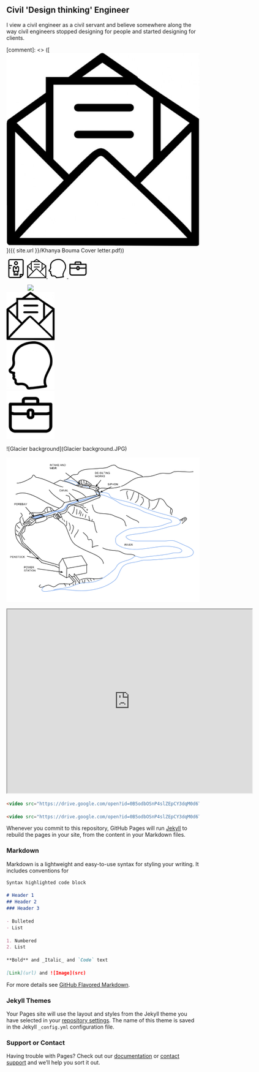 ## Civil 'Design thinking' Engineer

I view a civil engineer as a civil servant and believe somewhere along the way civil engineers stopped designing for people and started designing for clients.

[comment]: <> ([![Letter icon](Letter.jpg)]({{ site.url }}/Khanya Bouma Cover letter.pdf))

<a href="{{ site.url }}/Khanya Bouma CV.pdf"> <img src="CV.png" alt="CV" style="width:50px;height:50px;" div style="width: 25%; text-align: center;"></a>
<a href="{{ site.url }}/Khanya Bouma Cover letter.pdf"> <img src="Letter.jpg" alt="Letter" style="width:50x;height:50px;"> </a> <a href="{{ site.url }}/Khanya Bouma General Reference.pdf"> <img src="References.jpg" alt="References" style="width:50px;height:50px;"> </a> <a href="{{ site.url }}/Khanya Bouma Project Experience.pdf"> <img src="Experience.png" alt="Experience" style="width:50px;height:50px;"></a> 

<div>
<div style="width: 25%; text-align: center;"><img src="CV.pndiv style="width: 25%; text-align: center;"g"></div> <div style="width: 25%; text-align: center;"><img src="Letter.jpg"></div> <div style="width: 25%; text-align: center;"><img src="References.jpg"></div> <div style="width: 25%; text-align: center;"><img src="Experience.png"></div>
</div>

![Glacier background](Glacier background.JPG)

![HydropowerSketch](HydroPower.png)

<div>
<iframe src="https://drive.google.com/open?id=0B5odbOSnP4slMFlBT240MmxBbVU/preview" width="640" height="480"></iframe>
</div>

```html                                                                                                   
<video src="https://drive.google.com/open?id=0B5odbOSnP4slZEpCY3dqM0d6TWc" poster="Ntaruka Poster Image.png" width="320" height="200" controls preload></video>

<video src="https://drive.google.com/open?id=0B5odbOSnP4slZEpCY3dqM0d6TWc" width="320" height="200" controls preload></video>
```

Whenever you commit to this repository, GitHub Pages will run [Jekyll](https://jekyllrb.com/) to rebuild the pages in your site, from the content in your Markdown files.

### Markdown

Markdown is a lightweight and easy-to-use syntax for styling your writing. It includes conventions for

```markdown
Syntax highlighted code block

# Header 1
## Header 2
### Header 3

- Bulleted
- List

1. Numbered
2. List

**Bold** and _Italic_ and `Code` text

[Link](url) and ![Image](src)
```

For more details see [GitHub Flavored Markdown](https://guides.github.com/features/mastering-markdown/).

### Jekyll Themes

Your Pages site will use the layout and styles from the Jekyll theme you have selected in your [repository settings](https://github.com/KhanyaBouma/khanyabouma.github.io/settings). The name of this theme is saved in the Jekyll `_config.yml` configuration file.

### Support or Contact

Having trouble with Pages? Check out our [documentation](https://help.github.com/categories/github-pages-basics/) or [contact support](https://github.com/contact) and we’ll help you sort it out.
